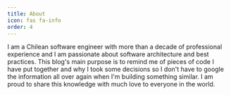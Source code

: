 ```yaml
---
title: About
icon: fas fa-info
order: 4
---
```



I am a Chilean software engineer with more than a decade of professional experience and I am passionate about software architecture and best practices.
This blog's main purpose is to remind me of pieces of code I have put together and why I took some decisions so I don't have to google the information all over again when I'm building something similar.
I am proud to share this knowledge with much love to everyone in the world.